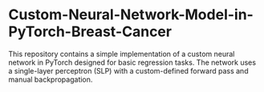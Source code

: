 # Custom-Neural-Network-Model-in-PyTorch-Breast-Cancer
This repository contains a simple implementation of a custom neural network in PyTorch designed for basic regression tasks. The network uses a single-layer perceptron (SLP) with a custom-defined forward pass and manual backpropagation.
